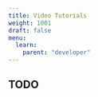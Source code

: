 ```yaml
---
title: Video Tutorials
weight: 1001
draft: false
menu:
  learn:
    parent: "developer"
---
```


## TODO

